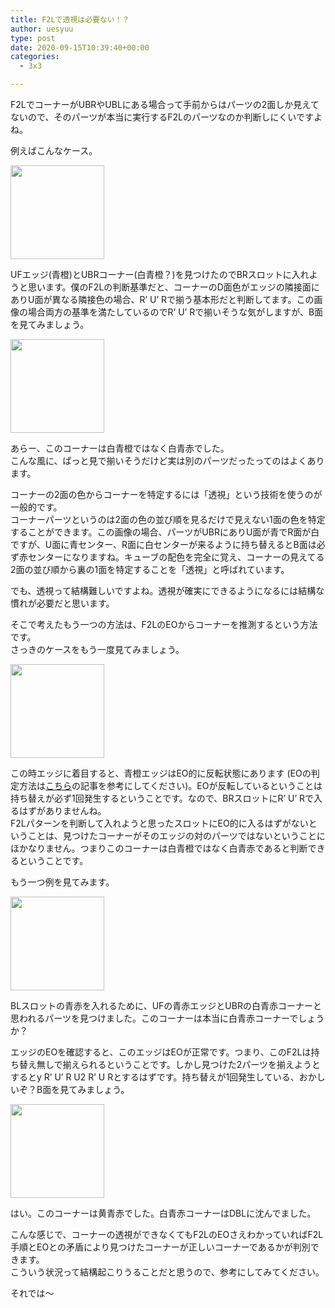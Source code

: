 ```yaml
---
title: F2Lで透視は必要ない！？
author: uesyuu
type: post
date: 2020-09-15T10:39:40+00:00
categories:
  - 3x3

---
```

F2LでコーナーがUBRやUBLにある場合って手前からはパーツの2面しか見えてないので、そのパーツが本当に実行するF2Lのパーツなのか判断しにくいですよね。

例えばこんなケース。

<img loading="lazy" class="alignnone size-full wp-image-583" src="https://uesyuu.com/blog/wp-content/uploads/2020/09/example01_1.gif" alt="" width="150" height="150" srcset="https://uesyuu.com/blog/wp-content/uploads/2020/09/example01_1.gif 150w, https://uesyuu.com/blog/wp-content/uploads/2020/09/example01_1-75x75.gif 75w, https://uesyuu.com/blog/wp-content/uploads/2020/09/example01_1-100x100.gif 100w" sizes="(max-width: 150px) 100vw, 150px" /> 

UFエッジ(青橙)とUBRコーナー(白青橙？)を見つけたのでBRスロットに入れようと思います。僕のF2Lの判断基準だと、コーナーのD面色がエッジの隣接面にありU面が異なる隣接色の場合、R&#8217; U&#8217; Rで揃う基本形だと判断してます。この画像の場合両方の基準を満たしているのでR&#8217; U&#8217; Rで揃いそうな気がしますが、B面を見てみましょう。

<img loading="lazy" class="alignnone size-full wp-image-584" src="https://uesyuu.com/blog/wp-content/uploads/2020/09/example02_1.gif" alt="" width="150" height="150" srcset="https://uesyuu.com/blog/wp-content/uploads/2020/09/example02_1.gif 150w, https://uesyuu.com/blog/wp-content/uploads/2020/09/example02_1-75x75.gif 75w, https://uesyuu.com/blog/wp-content/uploads/2020/09/example02_1-100x100.gif 100w" sizes="(max-width: 150px) 100vw, 150px" /> 

あらー、このコーナーは白青橙ではなく白青赤でした。  
こんな風に、ぱっと見で揃いそうだけど実は別のパーツだったってのはよくあります。

コーナーの2面の色からコーナーを特定するには「透視」という技術を使うのが一般的です。  
コーナーパーツというのは2面の色の並び順を見るだけで見えない1面の色を特定することができます。この画像の場合、パーツがUBRにありU面が青でR面が白ですが、U面に青センター、R面に白センターが来るように持ち替えるとB面は必ず赤センターになりますね。キューブの配色を完全に覚え、コーナーの見えてる2面の並び順から裏の1面を特定することを「透視」と呼ばれています。

でも、透視って結構難しいですよね。透視が確実にできるようになるには結構な慣れが必要だと思います。

そこで考えたもう一つの方法は、F2LのEOからコーナーを推測するという方法です。  
さっきのケースをもう一度見てみましょう。

<img loading="lazy" class="alignnone size-full wp-image-583" src="https://uesyuu.com/blog/wp-content/uploads/2020/09/example01_1.gif" alt="" width="150" height="150" srcset="https://uesyuu.com/blog/wp-content/uploads/2020/09/example01_1.gif 150w, https://uesyuu.com/blog/wp-content/uploads/2020/09/example01_1-75x75.gif 75w, https://uesyuu.com/blog/wp-content/uploads/2020/09/example01_1-100x100.gif 100w" sizes="(max-width: 150px) 100vw, 150px" /> 

この時エッジに着目すると、青橙エッジはEO的に反転状態にあります (EOの判定方法は[こちら][1]の記事を参考にしてください)。EOが反転しているということは持ち替えが必ず1回発生するということです。なので、BRスロットにR&#8217; U&#8217; Rで入るはずがありませんね。  
F2Lパターンを判断して入れようと思ったスロットにEO的に入るはずがないということは、見つけたコーナーがそのエッジの対のパーツではないということにほかなりません。つまりこのコーナーは白青橙ではなく白青赤であると判断できるということです。

もう一つ例を見てみます。

<img loading="lazy" class="alignnone size-full wp-image-576" src="https://uesyuu.com/blog/wp-content/uploads/2020/09/example03.gif" alt="" width="150" height="150" srcset="https://uesyuu.com/blog/wp-content/uploads/2020/09/example03.gif 150w, https://uesyuu.com/blog/wp-content/uploads/2020/09/example03-75x75.gif 75w, https://uesyuu.com/blog/wp-content/uploads/2020/09/example03-100x100.gif 100w" sizes="(max-width: 150px) 100vw, 150px" /> 

BLスロットの青赤を入れるために、UFの青赤エッジとUBRの白青赤コーナーと思われるパーツを見つけました。このコーナーは本当に白青赤コーナーでしょうか？

エッジのEOを確認すると、このエッジはEOが正常です。つまり、このF2Lは持ち替え無しで揃えられるということです。しかし見つけた2パーツを揃えようとするとy R&#8217; U&#8217; R U2 R&#8217; U Rとするはずです。持ち替えが1回発生している、おかしいぞ？B面を見てみましょう。

<img loading="lazy" class="alignnone size-full wp-image-577" src="https://uesyuu.com/blog/wp-content/uploads/2020/09/example04.gif" alt="" width="150" height="150" srcset="https://uesyuu.com/blog/wp-content/uploads/2020/09/example04.gif 150w, https://uesyuu.com/blog/wp-content/uploads/2020/09/example04-75x75.gif 75w, https://uesyuu.com/blog/wp-content/uploads/2020/09/example04-100x100.gif 100w" sizes="(max-width: 150px) 100vw, 150px" /> 

はい。このコーナーは黄青赤でした。白青赤コーナーはDBLに沈んでました。

こんな感じで、コーナーの透視ができなくてもF2LのEOさえわかっていればF2L手順とEOとの矛盾により見つけたコーナーが正しいコーナーであるかが判別できます。  
こういう状況って結構起こりうることだと思うので、参考にしてみてください。

それでは〜</p>

 [1]: https://uesyuu.com/blog/?p=28